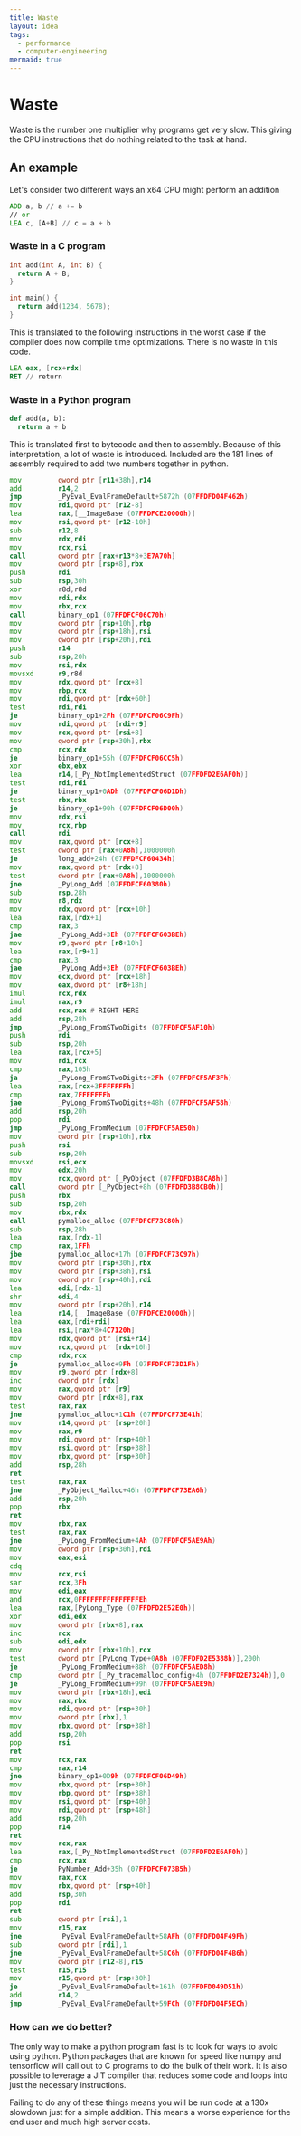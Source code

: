 ```yaml
---
title: Waste
layout: idea
tags:
  - performance
  - computer-engineering
mermaid: true
---
```


# Waste

Waste is the number one multiplier why programs get very slow. This giving the
CPU instructions that do nothing related to the task at hand.

## An example

Let's consider two different ways an x64 CPU might perform an addition

```asm
ADD a, b // a += b
// or
LEA c, [A+B] // c = a + b
```

### Waste in a C program

```C
int add(int A, int B) {
  return A + B;
}

int main() {
  return add(1234, 5678);
}
```

This is translated to the following instructions in the worst case if the
compiler does now compile time optimizations. There is no waste in this code.

```asm
LEA eax, [rcx+rdx]
RET // return
```

### Waste in a Python program

```python
def add(a, b):
  return a + b
```

This is translated first to bytecode and then to assembly. Because of this
interpretation, a lot of waste is introduced. Included are the 181 lines of
assembly required to add two numbers together in python.

```asm
mov         qword ptr [r11+38h],r14
add         r14,2
jmp         _PyEval_EvalFrameDefault+5872h (07FFDFD04F462h)
mov         rdi,qword ptr [r12-8]
lea         rax,[__ImageBase (07FFDFCE20000h)]
mov         rsi,qword ptr [r12-10h]
sub         r12,8
mov         rdx,rdi
mov         rcx,rsi
call        qword ptr [rax+r13*8+3E7A70h]
mov         qword ptr [rsp+8],rbx
push        rdi
sub         rsp,30h
xor         r8d,r8d
mov         rdi,rdx
mov         rbx,rcx
call        binary_op1 (07FFDFCF06C70h)
mov         qword ptr [rsp+10h],rbp
mov         qword ptr [rsp+18h],rsi
mov         qword ptr [rsp+20h],rdi
push        r14
sub         rsp,20h
mov         rsi,rdx
movsxd      r9,r8d
mov         rdx,qword ptr [rcx+8]
mov         rbp,rcx
mov         rdi,qword ptr [rdx+60h]
test        rdi,rdi
je          binary_op1+2Fh (07FFDFCF06C9Fh)
mov         rdi,qword ptr [rdi+r9]
mov         rcx,qword ptr [rsi+8]
mov         qword ptr [rsp+30h],rbx
cmp         rcx,rdx
je          binary_op1+55h (07FFDFCF06CC5h)
xor         ebx,ebx
lea         r14,[_Py_NotImplementedStruct (07FFDFD2E6AF0h)]
test        rdi,rdi
je          binary_op1+0ADh (07FFDFCF06D1Dh)
test        rbx,rbx
je          binary_op1+90h (07FFDFCF06D00h)
mov         rdx,rsi
mov         rcx,rbp
call        rdi
mov         rax,qword ptr [rcx+8]
test        dword ptr [rax+0A8h],1000000h
je          long_add+24h (07FFDFCF60434h)
mov         rax,qword ptr [rdx+8]
test        dword ptr [rax+0A8h],1000000h
jne         _PyLong_Add (07FFDFCF60380h)
sub         rsp,28h
mov         r8,rdx
mov         rdx,qword ptr [rcx+10h]
lea         rax,[rdx+1]
cmp         rax,3
jae         _PyLong_Add+3Eh (07FFDFCF603BEh)
mov         r9,qword ptr [r8+10h]
lea         rax,[r9+1]
cmp         rax,3
jae         _PyLong_Add+3Eh (07FFDFCF603BEh)
mov         ecx,dword ptr [rcx+18h]
mov         eax,dword ptr [r8+18h]
imul        rcx,rdx
imul        rax,r9
add         rcx,rax # RIGHT HERE
add         rsp,28h
jmp         _PyLong_FromSTwoDigits (07FFDFCF5AF10h)
push        rdi
sub         rsp,20h
lea         rax,[rcx+5]
mov         rdi,rcx
cmp         rax,105h
ja          _PyLong_FromSTwoDigits+2Fh (07FFDFCF5AF3Fh)
lea         rax,[rcx+3FFFFFFFh]
cmp         rax,7FFFFFFFh
jae         _PyLong_FromSTwoDigits+48h (07FFDFCF5AF58h)
add         rsp,20h
pop         rdi
jmp         _PyLong_FromMedium (07FFDFCF5AE50h)
mov         qword ptr [rsp+10h],rbx
push        rsi
sub         rsp,20h
movsxd      rsi,ecx
mov         edx,20h
mov         rcx,qword ptr [_PyObject (07FFDFD3B8CA8h)]
call        qword ptr [_PyObject+8h (07FFDFD3B8CB0h)]
push        rbx
sub         rsp,20h
mov         rbx,rdx
call        pymalloc_alloc (07FFDFCF73C80h)
sub         rsp,28h
lea         rax,[rdx-1]
cmp         rax,1FFh
jbe         pymalloc_alloc+17h (07FFDFCF73C97h)
mov         qword ptr [rsp+30h],rbx
mov         qword ptr [rsp+38h],rsi
mov         qword ptr [rsp+40h],rdi
lea         edi,[rdx-1]
shr         edi,4
mov         qword ptr [rsp+20h],r14
lea         r14,[__ImageBase (07FFDFCE20000h)]
lea         eax,[rdi+rdi]
lea         rsi,[rax*8+4C7120h]
mov         rdx,qword ptr [rsi+r14]
mov         rcx,qword ptr [rdx+10h]
cmp         rdx,rcx
je          pymalloc_alloc+9Fh (07FFDFCF73D1Fh)
mov         r9,qword ptr [rdx+8]
inc         dword ptr [rdx]
mov         rax,qword ptr [r9]
mov         qword ptr [rdx+8],rax
test        rax,rax
jne         pymalloc_alloc+1C1h (07FFDFCF73E41h)
mov         r14,qword ptr [rsp+20h]
mov         rax,r9
mov         rdi,qword ptr [rsp+40h]
mov         rsi,qword ptr [rsp+38h]
mov         rbx,qword ptr [rsp+30h]
add         rsp,28h
ret
test        rax,rax
jne         _PyObject_Malloc+46h (07FFDFCF73EA6h)
add         rsp,20h
pop         rbx
ret
mov         rbx,rax
test        rax,rax
jne         _PyLong_FromMedium+4Ah (07FFDFCF5AE9Ah)
mov         qword ptr [rsp+30h],rdi
mov         eax,esi
cdq
mov         rcx,rsi
sar         rcx,3Fh
mov         edi,eax
and         rcx,0FFFFFFFFFFFFFFFEh
lea         rax,[PyLong_Type (07FFDFD2E52E0h)]
xor         edi,edx
mov         qword ptr [rbx+8],rax
inc         rcx
sub         edi,edx
mov         qword ptr [rbx+10h],rcx
test        dword ptr [PyLong_Type+0A8h (07FFDFD2E5388h)],200h
je          _PyLong_FromMedium+88h (07FFDFCF5AED8h)
cmp         dword ptr [_Py_tracemalloc_config+4h (07FFDFD2E7324h)],0
je          _PyLong_FromMedium+99h (07FFDFCF5AEE9h)
mov         dword ptr [rbx+18h],edi
mov         rax,rbx
mov         rdi,qword ptr [rsp+30h]
mov         qword ptr [rbx],1
mov         rbx,qword ptr [rsp+38h]
add         rsp,20h
pop         rsi
ret
mov         rcx,rax
cmp         rax,r14
jne         binary_op1+0D9h (07FFDFCF06D49h)
mov         rbx,qword ptr [rsp+30h]
mov         rbp,qword ptr [rsp+38h]
mov         rsi,qword ptr [rsp+40h]
mov         rdi,qword ptr [rsp+48h]
add         rsp,20h
pop         r14
ret
mov         rcx,rax
lea         rax,[_Py_NotImplementedStruct (07FFDFD2E6AF0h)]
cmp         rcx,rax
je          PyNumber_Add+35h (07FFDFCF073B5h)
mov         rax,rcx
mov         rbx,qword ptr [rsp+40h]
add         rsp,30h
pop         rdi
ret
sub         qword ptr [rsi],1
mov         r15,rax
jne         _PyEval_EvalFrameDefault+58AFh (07FFDFD04F49Fh)
sub         qword ptr [rdi],1
jne         _PyEval_EvalFrameDefault+58C6h (07FFDFD04F4B6h)
mov         qword ptr [r12-8],r15
test        r15,r15
mov         r15,qword ptr [rsp+30h]
je          _PyEval_EvalFrameDefault+161h (07FFDFD049D51h)
add         r14,2
jmp         _PyEval_EvalFrameDefault+59FCh (07FFDFD04F5ECh)
```

### How can we do better?

The only way to make a python program fast is to look for ways to avoid using
python. Python packages that are known for speed like numpy and tensorflow will
call out to C programs to do the bulk of their work. It is also possible to
leverage a JIT compiler that reduces some code and loops into just the necessary
instructions.

Failing to do any of these things means you will be run code at a 130x slowdown
just for a simple addition. This means a worse experience for the end user and
much high server costs.
